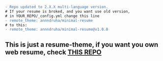 ```diff
- Repo updated to 2.X.X multi-language version.
# If your resume is broked, and you want use old version,
# in YOUR_REPO/_config.yml change this line
- remote_theme: annndruha/minimal-resume
# to this:
- remote_theme: annndruha/minimal-resume@v1.0.0
```



## This is just a resume-theme, if you want you own web resume, check **[THIS REPO](https://github.com/Annndruha/annndruha.github.io)**
